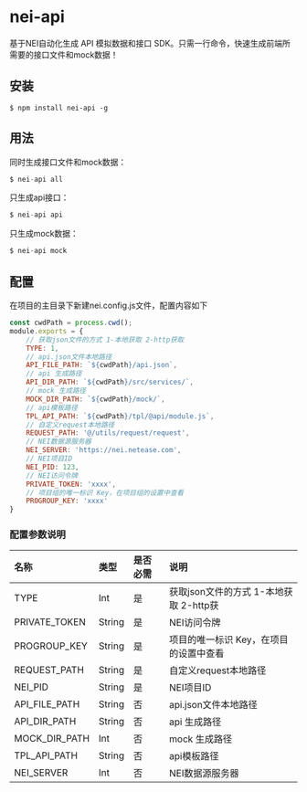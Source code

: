 
nei-api
===========================================
基于NEI自动化生成 API 模拟数据和接口 SDK。只需一行命令，快速生成前端所需要的接口文件和mock数据！

安装
-------------------------------
```
$ npm install nei-api -g
```

用法
-------------------------------
同时生成接口文件和mock数据：
```js
$ nei-api all
```
只生成api接口：
```js
$ nei-api api
```
只生成mock数据：
```js
$ nei-api mock
```

配置
-------------------------------
在项目的主目录下新建nei.config.js文件，配置内容如下
```js
const cwdPath = process.cwd();
module.exports = {
    // 获取json文件的方式 1-本地获取 2-http获取
    TYPE: 1,
    // api.json文件本地路径
    API_FILE_PATH: `${cwdPath}/api.json`,
    // api 生成路径
    API_DIR_PATH: `${cwdPath}/src/services/`,
    // mock 生成路径
    MOCK_DIR_PATH: `${cwdPath}/mock/`,
    // api模板路径
    TPL_API_PATH: `${cwdPath}/tpl/@api/module.js`,
    // 自定义request本地路径
    REQUEST_PATH: '@/utils/request/request',
    // NEI数据源服务器
    NEI_SERVER: 'https://nei.netease.com',
    // NEI项目ID
    NEI_PID: 123,
    // NEI访问令牌
    PRIVATE_TOKEN: 'xxxx',
    // 项目组的唯一标识 Key，在项目组的设置中查看
    PROGROUP_KEY: 'xxxx'
}
```
### 配置参数说明

| 名称 | 类型 | 是否必需 | 说明 |
| :--- | :--- | :--- | :--- |
| TYPE | Int | 是 | 获取json文件的方式 1-本地获取 2-http获 |
| PRIVATE_TOKEN | String | 是 | NEI访问令牌 |
| PROGROUP_KEY | String | 是 | 项目的唯一标识 Key，在项目的设置中查看 |
| REQUEST_PATH | String | 是 | 自定义request本地路径 |
| NEI_PID | String | 是 | NEI项目ID |
| API_FILE_PATH | String | 否 | api.json文件本地路径 |
| API_DIR_PATH | String | 否 | api 生成路径 |
| MOCK_DIR_PATH | Int | 否 | mock 生成路径 |
| TPL_API_PATH | String | 否 | api模板路径 |
| NEI_SERVER | Int | 否 | NEI数据源服务器 |

